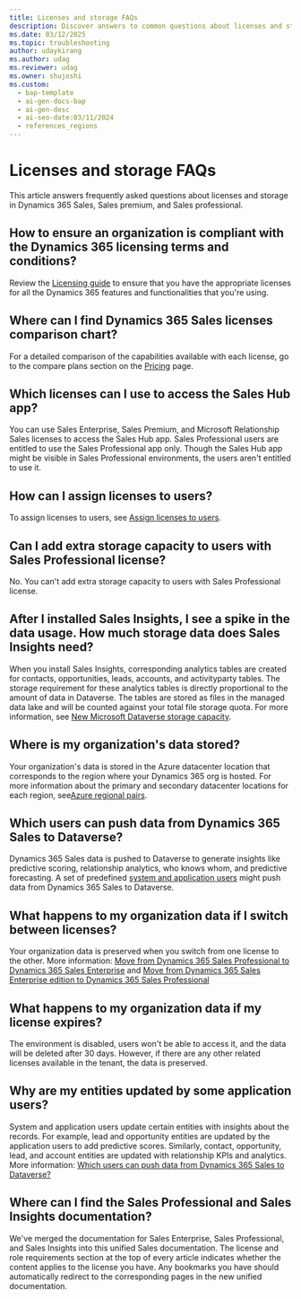 ```yaml
---
title: Licenses and storage FAQs
description: Discover answers to common questions about licenses and storage.
ms.date: 03/12/2025
ms.topic: troubleshooting
author: udaykirang
ms.author: udag
ms.reviewer: udag
ms.owner: shujoshi
ms.custom:
  - bap-template
  - ai-gen-docs-bap
  - ai-gen-desc
  - ai-seo-date:03/11/2024
  - references_regions
---
```


# Licenses and storage FAQs

This article answers frequently asked questions about licenses and storage in Dynamics 365 Sales, Sales premium, and Sales professional.

<a name="license-compliance"></a>
## How to ensure an organization is compliant with the Dynamics 365 licensing terms and conditions?

Review the [Licensing guide](https://go.microsoft.com/fwlink/?LinkId=866544&clcid=0x409) to ensure that you have the appropriate licenses for all the Dynamics 365 features and functionalities that you're using.

## Where can I find Dynamics 365 Sales licenses comparison chart?

For a detailed comparison of the capabilities available with each license, go to the compare plans section on the [Pricing](https://www.microsoft.com/dynamics-365/products/sales/pricing) page.

## Which licenses can I use to access the Sales Hub app?

You can use Sales Enterprise, Sales Premium, and Microsoft Relationship Sales licenses to access the Sales Hub app. Sales Professional users are entitled to use the Sales Professional app only. Though the Sales Hub app might be visible in Sales Professional environments, the users aren't entitled to use it.

## How can I assign licenses to users?  

To assign licenses to users, see [Assign licenses to users](/microsoft-365/admin/manage/assign-licenses-to-users?view=o365-worldwide).

## Can I add extra storage capacity to users with Sales Professional license?

No. You can't add extra storage capacity to users with Sales Professional license.

## After I installed Sales Insights, I see a spike in the data usage. How much storage data does Sales Insights need?  

When you install Sales Insights, corresponding analytics tables are created for contacts, opportunities, leads, accounts, and activityparty tables. The storage requirement for these analytics tables is directly proportional to the amount of data in Dataverse. The tables are stored as files in the managed data lake and will be counted against your total file storage quota. For more information, see [New Microsoft Dataverse storage capacity](/power-platform/admin/capacity-storage).

## Where is my organization's data stored?  

Your organization's data is stored in the Azure datacenter location that corresponds to the region where your Dynamics 365 org is hosted. For more information about the primary and secondary datacenter locations for each region, see[Azure regional pairs](/azure/best-practices-availability-paired-regions#azure-regional-pairs).

## Which users can push data from Dynamics 365 Sales to Dataverse?

Dynamics 365 Sales data is pushed to Dataverse to generate insights like predictive scoring, relationship analytics, who knows whom, and predictive forecasting. A set of predefined [system and application users](/power-platform/admin/system-application-users) might push data from Dynamics 365 Sales to Dataverse.

## What happens to my organization data if I switch between licenses?

Your organization data is preserved when you switch from one license to the other. More information: [Move from Dynamics 365 Sales Professional to Dynamics 365 Sales Enterprise](upgrade-sales-professional-sales-enterprise.md) and [Move from Dynamics 365 Sales Enterprise edition to Dynamics 365 Sales Professional](move-sales-enterprise-sales-professional.md)

## What happens to my organization data if my license expires?

The environment is disabled, users won't be able to access it, and the data will be deleted after 30 days. However, if there are any other related licenses available in the tenant, the data is preserved.

## Why are my entities updated by some application users?

System and application users update certain entities with insights about the records. For example, lead and opportunity entities are updated by the application users to add predictive scores. Similarly, contact, opportunity, lead, and account entities are updated with relationship KPIs and analytics. More information: [Which users can push data from Dynamics 365 Sales to Dataverse?](#which-users-can-push-data-from-dynamics-365-sales-to-dataverse)

## Where can I find the Sales Professional and Sales Insights documentation?

We've merged the documentation for Sales Enterprise, Sales Professional, and Sales Insights into this unified Sales documentation. The license and role requirements section at the top of every article indicates whether the content applies to the license you have. Any bookmarks you have should automatically redirect to the corresponding pages in the new unified documentation.
